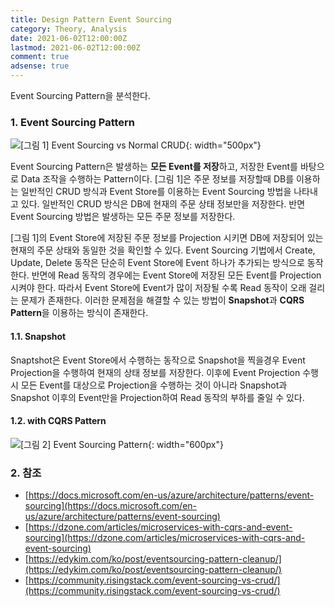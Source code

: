 ```yaml
---
title: Design Pattern Event Sourcing
category: Theory, Analysis
date: 2021-06-02T12:00:00Z
lastmod: 2021-06-02T12:00:00Z
comment: true
adsense: true
---
```


Event Sourcing Pattern을 분석한다.

### 1. Event Sourcing Pattern

![[그림 1] Event Sourcing vs Normal CRUD]({{site.baseurl}}/images/theory_analysis/Design_Pattern_Event_Sourcing/Event_Sourcing_Normal_CRUD.PNG){: width="500px"}

Event Sourcing Pattern은 발생하는 **모든 Event를 저장**하고, 저장한 Event를 바탕으로 Data 조작을 수행하는 Pattern이다. [그림 1]은 주문 정보를 저장할때 DB를 이용하는 일반적인 CRUD 방식과 Event Store를 이용하는 Event Sourcing 방법을 나타내고 있다. 일반적인 CRUD 방식은 DB에 현재의 주문 상태 정보만을 저장한다. 반면 Event Sourcing 방법은 발생하는 모든 주문 정보를 저장한다.

[그림 1]의 Event Store에 저장된 주문 정보를 Projection 시키면 DB에 저장되어 있는 현재의 주문 상태와 동일한 것을 확인할 수 있다. Event Sourcing 기법에서 Create, Update, Delete 동작은 단순히 Event Store에 Event 하나가 추가되는 방식으로 동작한다. 반면에 Read 동작의 경우에는 Event Store에 저장된 모든 Event를 Projection시켜야 한다. 따라서 Event Store에 Event가 많이 저장될 수록 Read 동작이 오래 걸리는 문제가 존재한다. 이러한 문제점을 해결할 수 있는 방법이 **Snapshot**과 **CQRS Pattern**을 이용하는 방식이 존재한다.

#### 1.1. Snapshot

Snaptshot은 Event Store에서 수행하는 동작으로 Snapshot을 찍을경우 Event Projection을 수행하여 현재의 상태 정보를 저장한다. 이후에 Event Projection 수행시 모든 Event를 대상으로 Projection을 수행하는 것이 아니라 Snapshot과 Snapshot 이후의 Event만을 Projection하여 Read 동작의 부하를 줄일 수 있다.

#### 1.2. with CQRS Pattern

![[그림 2] Event Sourcing Pattern]({{site.baseurl}}/images/theory_analysis/Design_Pattern_Event_Sourcing/Event_Sourcing_Pattern.PNG){: width="600px"}

### 2. 참조

* [https://docs.microsoft.com/en-us/azure/architecture/patterns/event-sourcing](https://docs.microsoft.com/en-us/azure/architecture/patterns/event-sourcing)
* [https://dzone.com/articles/microservices-with-cqrs-and-event-sourcing](https://dzone.com/articles/microservices-with-cqrs-and-event-sourcing)
* [https://edykim.com/ko/post/eventsourcing-pattern-cleanup/](https://edykim.com/ko/post/eventsourcing-pattern-cleanup/)
* [https://community.risingstack.com/event-sourcing-vs-crud/](https://community.risingstack.com/event-sourcing-vs-crud/)
